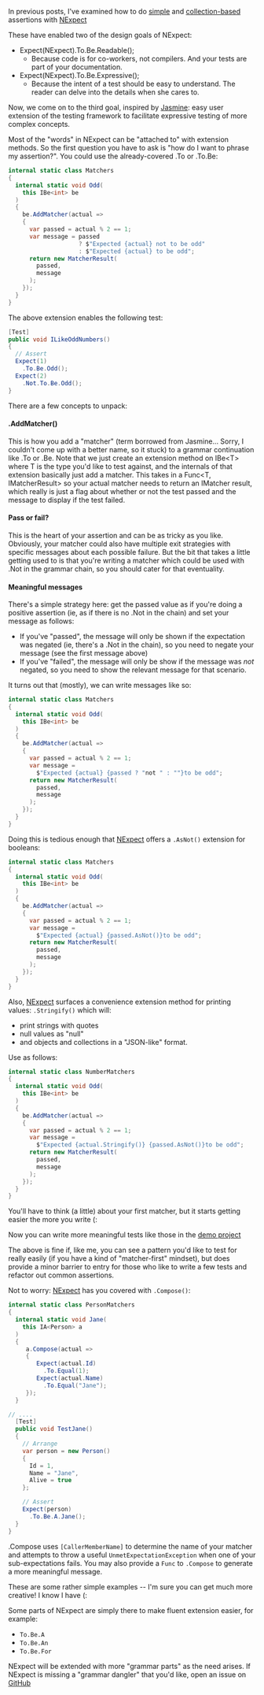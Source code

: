 In previous posts, I've examined how to do [simple](20170917_NExpectLevel1.md)
and [collection-based](20170917_NExpectLevel2.md) assertions with
[NExpect](https://github.com/fluffynuts/NExpect)

These have enabled two of the design goals of NExpect:

- Expect(NExpect).To.Be.Readable();
    - Because code is for co-workers, not compilers. And your tests are
    part of your documentation.
- Expect(NExpect).To.Be.Expressive();
    - Because the intent of a test should be easy to understand.
    The reader can delve into the details when she cares to.

Now, we come on to the third goal, inspired by [Jasmine]("https://jasmine.github.io/"):
easy user extension of the testing framework to facilitate expressive testing of more
complex concepts.

Most of the "words" in NExpect can be "attached to" with extension methods. So the first question you have to ask is "how do I want to phrase my assertion?". You could use the already-covered .To or .To.Be:
```csharp
internal static class Matchers
{
  internal static void Odd(
    this IBe<int> be
  )
  {
    be.AddMatcher(actual =>
    {
      var passed = actual % 2 == 1;
      var message = passed
                    ? $"Expected {actual} not to be odd"
                    : $"Expected {actual} to be odd";
      return new MatcherResult(
        passed,
        message
      );
    });
  }
}
```
The above extension enables the following test:
```csharp
[Test]
public void ILikeOddNumbers()
{
  // Assert
  Expect(1)
    .To.Be.Odd();
  Expect(2)
    .Not.To.Be.Odd();
}
```

There are a few concepts to unpack:
#### .AddMatcher()
This is how you add a "matcher" (term borrowed from Jasmine... Sorry, I couldn't come up with a
better name, so it stuck) to a grammar continuation like .To or .Be. Note that we just create an
extension method on IBe&lt;T&gt; where T is the type you'd like to test against, and the
internals of that extension basically just add a matcher. This takes in a Func&lt;T,
IMatcherResult&gt; so your actual matcher needs to return an IMatcher result, which really is
just a flag about whether or not the test passed and the message to display if the test failed.

#### Pass or fail?
This is the heart of your assertion and can be as tricky as you like. Obviously, your matcher
could also have multiple exit strategies with specific messages about each possible failure. But
the bit that takes a little getting used to is that you're writing a matcher which could be used
with .Not in the grammar chain, so you should cater for that eventuality.

#### Meaningful messages
There's a simple strategy here: get the passed value as if you're doing a positive assertion (ie,
as if there is no .Not in the chain) and set your message as follows:

- If you've "passed", the message will only be shown if the expectation was negated
    (ie, there's a .Not in the chain), so you need to negate your message (see the first message above)
- If you've "failed", the message will only be show if the message was _not_ negated,
    so you need to show the relevant message for that scenario.

It turns out that (mostly), we can write messages like so:
```csharp
internal static class Matchers
{
  internal static void Odd(
    this IBe<int> be
  )
  {
    be.AddMatcher(actual =>
    {
      var passed = actual % 2 == 1;
      var message =
        $"Expected {actual} {passed ? "not " : ""}to be odd";
      return new MatcherResult(
        passed,
        message
      );
    });
  }
}
```

Doing this is tedious enough that [NExpect](https://github.com/fluffynuts/NExpect) offers a
`.AsNot()` extension for booleans:
```csharp
internal static class Matchers
{
  internal static void Odd(
    this IBe<int> be
  )
  {
    be.AddMatcher(actual =>
    {
      var passed = actual % 2 == 1;
      var message =
        $"Expected {actual} {passed.AsNot()}to be odd";
      return new MatcherResult(
        passed,
        message
      );
    });
  }
}
```

Also, [NExpect](https://github.com/fluffynuts/NExpect) surfaces a convenience extension method
for printing values: `.Stringify()` which will:

- print strings with quotes
- null values as "null"
- and objects and collections in a "JSON-like" format.

Use as follows:

```csharp
internal static class NumberMatchers
{
  internal static void Odd(
    this IBe<int> be
  )
  {
    be.AddMatcher(actual =>
    {
      var passed = actual % 2 == 1;
      var message =
        $"Expected {actual.Stringify()} {passed.AsNot()}to be odd";
      return new MatcherResult(
        passed,
        message
      );
    });
  }
}
```

You'll have to think (a little) about your first matcher, but it starts getting easier the more you write (:

Now you can write more meaningful tests like those in the
[demo project](https://github.com/fluffynuts/NExpect.Demo/blob/master/src/NExpect.Demo.Tests/TestAnimalFactory.cs)

The above is fine if, like me, you can see a pattern you'd like to test for really easily (if you have a kind of "matcher-first" mindset), but does provide a minor
barrier to entry for those who like to write a few tests and refactor out common assertions.

Not to worry: [NExpect](https://github.com/fluffynuts/NExpect) has you covered with
`.Compose()`:

```csharp
internal static class PersonMatchers
{
  internal static void Jane(
    this IA<Person> a
  )
  {
     a.Compose(actual =>
     {
        Expect(actual.Id)
          .To.Equal(1);
        Expect(actual.Name)
          .To.Equal("Jane");
     });
  }

// ....
  [Test]
  public void TestJane()
  {
    // Arrange
    var person = new Person() 
    {
      Id = 1,
      Name = "Jane",
      Alive = true
    };

    // Assert
    Expect(person)
      .To.Be.A.Jane();
  }
}
```

.Compose uses `[CallerMemberName]` to determine the name of your matcher and attempts to throw a
useful `UnmetExpectationException` when one of your sub-expectations fails. You may also provide
a `Func` to `.Compose` to generate a more meaningful message.

These are some rather simple examples -- I'm sure you can get much more creative! I know I have (:

Some parts of NExpect are simply there to make fluent extension easier, for example:

- `To.Be.A`
- `To.Be.An`
- `To.Be.For`

NExpect will be extended with more "grammar parts" as the need arises. If NExpect is missing a
"grammar dangler" that you'd like, open an issue on
[GitHub](https://github.com/fluffynuts/NExpect)
